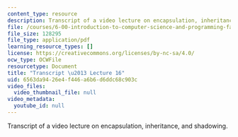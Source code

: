 ```yaml
---
content_type: resource
description: Transcript of a video lecture on encapsulation, inheritance, and shadowing.
file: /courses/6-00-introduction-to-computer-science-and-programming-fall-2008/6563da9426e4f446a6b6d6ddc68c903c_6-00F08-L16.pdf
file_size: 128295
file_type: application/pdf
learning_resource_types: []
license: https://creativecommons.org/licenses/by-nc-sa/4.0/
ocw_type: OCWFile
resourcetype: Document
title: "Transcript \u2013 Lecture 16"
uid: 6563da94-26e4-f446-a6b6-d6ddc68c903c
video_files:
  video_thumbnail_file: null
video_metadata:
  youtube_id: null
---
```

Transcript of a video lecture on encapsulation, inheritance, and shadowing.